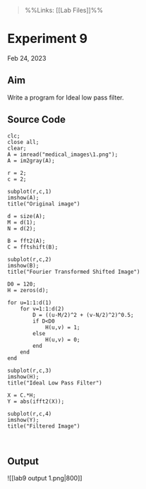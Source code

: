 >%%Links: [[Lab Files]]%%

# Experiment 9
Feb 24, 2023

## Aim
Write a program for Ideal low pass filter.

## Source Code
```
clc;
close all;
clear;
A = imread("medical_images\1.png");
A = im2gray(A);

r = 2;
c = 2;

subplot(r,c,1)
imshow(A);
title("Original image")

d = size(A);
M = d(1);
N = d(2);

B = fft2(A);
C = fftshift(B);

subplot(r,c,2)
imshow(B);
title("Fourier Transformed Shifted Image")

D0 = 120;
H = zeros(d);

for u=1:1:d(1)
    for v=1:1:d(2)
        D = ((u-M/2)^2 + (v-N/2)^2)^0.5;
        if D<D0
            H(u,v) = 1;
        else
            H(u,v) = 0;
        end
    end
end

subplot(r,c,3)
imshow(H);
title("Ideal Low Pass Filter")

X = C.*H;
Y = abs(ifft2(X));

subplot(r,c,4)
imshow(Y);
title("Filtered Image")
```
<div style="page-break-after: always; visibility: hidden">
\pagebreak
</div>

## Output
![[lab9 output 1.png|800]]
